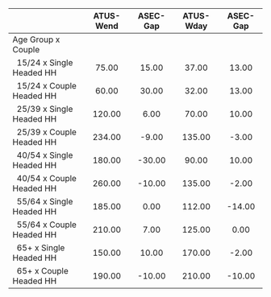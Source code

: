 
|                      |    ATUS-Wend |     ASEC-Gap |    ATUS-Wday |     ASEC-Gap |
| -------------------- | :----------: | :----------: | :----------: | :----------: |
| Age Group x Couple   |              |              |              |              |
| &nbsp;&nbsp;15/24 x Single Headed HH |        75.00 |        15.00 |        37.00 |        13.00 |
| &nbsp;&nbsp;15/24 x Couple Headed HH |        60.00 |        30.00 |        32.00 |        13.00 |
| &nbsp;&nbsp;25/39 x Single Headed HH |       120.00 |         6.00 |        70.00 |        10.00 |
| &nbsp;&nbsp;25/39 x Couple Headed HH |       234.00 |        -9.00 |       135.00 |        -3.00 |
| &nbsp;&nbsp;40/54 x Single Headed HH |       180.00 |       -30.00 |        90.00 |        10.00 |
| &nbsp;&nbsp;40/54 x Couple Headed HH |       260.00 |       -10.00 |       135.00 |        -2.00 |
| &nbsp;&nbsp;55/64 x Single Headed HH |       185.00 |         0.00 |       112.00 |       -14.00 |
| &nbsp;&nbsp;55/64 x Couple Headed HH |       210.00 |         7.00 |       125.00 |         0.00 |
| &nbsp;&nbsp;65+ x Single Headed HH |       150.00 |        10.00 |       170.00 |        -2.00 |
| &nbsp;&nbsp;65+ x Couple Headed HH |       190.00 |       -10.00 |       210.00 |       -10.00 |

